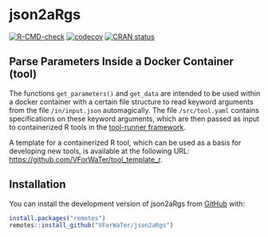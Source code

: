 
<!-- README.md is generated from README.Rmd. Please edit that file -->

# json2aRgs

<!-- badges: start -->

[![R-CMD-check](https://github.com/VForWaTer/json2aRgs/actions/workflows/R-CMD-check.yaml/badge.svg)](https://github.com/VForWaTer/json2aRgs/actions/workflows/R-CMD-check.yaml)
[![codecov](https://codecov.io/github/VForWaTer/json2aRgs/branch/main/graph/badge.svg?token=aHZ4sfqKGj)](https://codecov.io/github/VForWaTer/json2aRgs)
[![CRAN
status](https://www.r-pkg.org/badges/version/json2aRgs)](https://CRAN.R-project.org/package=json2aRgs)
<!-- badges: end -->

## Parse Parameters Inside a Docker Container (tool)

The functions `get_parameters()` and `get_data` are intended to be used 
within a docker container with a certain file structure to read keyword 
arguments from the file `/in/input.json` automagically. The file 
`/src/tool.yaml` contains specifications on these keyword arguments, which 
are then passed as input to containerized R tools in the [tool-runner
framework](https://github.com/hydrocode-de/tool-runner).

A template for a containerized R tool, which can be used as a basis for
developing new tools, is available at the following URL:
<https://github.com/VForWaTer/tool_template_r>.

## Installation

You can install the development version of json2aRgs from
[GitHub](https://github.com/) with:

``` r
install.packages("remotes")
remotes::install_github("VForWaTer/json2aRgs")
```
